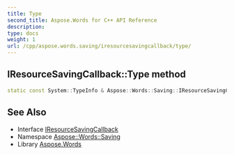 ```yaml
---
title: Type
second_title: Aspose.Words for C++ API Reference
description: 
type: docs
weight: 1
url: /cpp/aspose.words.saving/iresourcesavingcallback/type/
---
```

## IResourceSavingCallback::Type method




```cpp
static const System::TypeInfo & Aspose::Words::Saving::IResourceSavingCallback::Type()
```

## See Also

* Interface [IResourceSavingCallback](../)
* Namespace [Aspose::Words::Saving](../../)
* Library [Aspose.Words](../../../)
